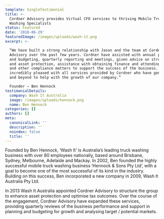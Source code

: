 ```yaml
---
template: SingleTestimonial
title: >-
  Cordner Advisory provides Virtual CFO services to thriving Mobile Truck
  Washing Specialists
status: Featured
date: '2018-06-29'
featuredImage: /images/uploads/wash-it.png
excerpt: >-

  “We have built a strong relationship with Jason and the team at Cordner
  Advisory over the past few years. Cordner have assisted with annual planning
  and budgeting, quarterly reporting and meetings, given advice on structuring
  and asset protection, assistance with obtaining finance and attending to tax
  and other compliance matters to support the success of the business. We are
  incredibly pleased with all services provided by Cordner who have gone above
  and beyond to help with the growth of our company.”

  Founder – Ben Hennock
testimonialDetails:
  company: Wash It Australia
  image: /images/uploads/hennock.png
  name: Ben Hennock
categories: []
authors: []
meta:
  canonicalLink: ''
  description: ''
  noindex: false
  title: ''
---
```

Founded by Ben Hennock, ‘Wash It’ is Australia’s leading truck washing business with over 80 employees nationally, based around Brisbane, Sydney, Melbourne, Adelaide and Mackay. In 2002, Ben founded the highly successful mobile truck washing business ‘Hennock & Sons Pty Ltd’, with a goal to become one of the most successful of its kind in the industry. Building on this success, Ben incorporated a new company in 2009, Wash It Australia Pty Ltd.

In 2013 Wash It Australia appointed Cordner Advisory to structure the group to enhance asset protection and optimise tax outcomes. Over the course of the engagement, Cordner Advisory have expanded these services, providing quarterly reviews of the business performance and support in planning and budgeting for growth and analysing target / potential markets.
